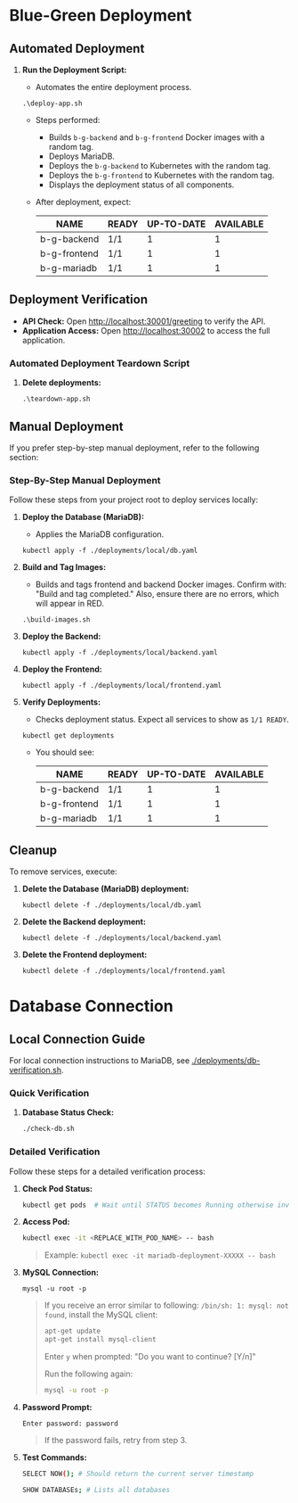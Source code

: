 # Blue-Green Deployment

## Automated Deployment

1. **Run the Deployment Script:**
   - Automates the entire deployment process.

   ```
   .\deploy-app.sh
   ```

   - Steps performed:
     - Builds `b-g-backend` and `b-g-frontend` Docker images with a random tag.
     - Deploys MariaDB.
     - Deploys the `b-g-backend` to Kubernetes with the random tag.
     - Deploys the `b-g-frontend` to Kubernetes with the random tag.
     - Displays the deployment status of all components.

   - After deployment, expect:

        | NAME          | READY | UP-TO-DATE | AVAILABLE |
        |---------------|-------|------------|-----------|
        | b-g-backend   | 1/1   | 1          | 1         |
        | b-g-frontend  | 1/1   | 1          | 1         |
        | b-g-mariadb   | 1/1   | 1          | 1         |

## Deployment Verification

- **API Check:** Open [http://localhost:30001/greeting](http://localhost:30001/greeting) to verify the API.
- **Application Access:** Open [http://localhost:30002](http://localhost:30002) to access the full application. 

### Automated Deployment Teardown Script

1. **Delete deployments:**
    ```
    .\teardown-app.sh
    ```

## Manual Deployment

If you prefer step-by-step manual deployment, refer to the following section:

### Step-By-Step Manual Deployment

Follow these steps from your project root to deploy services locally:

1. **Deploy the Database (MariaDB):**
    - Applies the MariaDB configuration.

    ```
    kubectl apply -f ./deployments/local/db.yaml
    ```

2. **Build and Tag Images:**
    - Builds and tags frontend and backend Docker images. Confirm with: "Build and tag completed." Also, ensure there are no errors, which will appear in RED.

    ```
    .\build-images.sh
    ```

3. **Deploy the Backend:**  

    ```
    kubectl apply -f ./deployments/local/backend.yaml
    ```

4. **Deploy the Frontend:**
    ```
    kubectl apply -f ./deployments/local/frontend.yaml
    ```

5. **Verify Deployments:**
    - Checks deployment status. Expect all services to show as `1/1 READY`.

    ```
    kubectl get deployments
    ```
    
    - You should see:

        | NAME         | READY | UP-TO-DATE | AVAILABLE |
        |--------------|-------|------------|-----------|
        | b-g-backend  | 1/1   | 1          | 1         |
        | b-g-frontend | 1/1   | 1          | 1         |
        | b-g-mariadb  | 1/1   | 1          | 1         |

## Cleanup
To remove services, execute:

1. **Delete the Database (MariaDB) deployment:**
    ```
    kubectl delete -f ./deployments/local/db.yaml
    ```
2. **Delete the Backend deployment:**
    ``` 
    kubectl delete -f ./deployments/local/backend.yaml
    ```
3. **Delete the Frontend deployment:**
    ```
    kubectl delete -f ./deployments/local/frontend.yaml
    ```

# Database Connection

## Local Connection Guide

For local connection instructions to MariaDB, see [./deployments/db-verification.sh](./deployments/db-verification.sh).

### Quick Verification

1. **Database Status Check:**

    ```sh
    ./check-db.sh
    ```

### Detailed Verification
Follow these steps for a detailed verification process:

1. **Check Pod Status:**

    ```sh
    kubectl get pods  # Wait until STATUS becomes Running otherwise investigate and troubleshoot.
    ```
2. **Access Pod:**
    
    ```sh
    kubectl exec -it <REPLACE_WITH_POD_NAME> -- bash
    ```
    
    >Example: 
    >`kubectl exec -it mariadb-deployment-XXXXX -- bash`

3. **MySQL Connection:** 
    
    ```
    mysql -u root -p
    ```
    
    >If you receive an error similar to following: `/bin/sh: 1: mysql: not found`, install the MySQL client:
    >
    >```sh
    >apt-get update
    >apt-get install mysql-client
    >```
    > Enter `y` when prompted: "Do you want to continue? [Y/n]"
    >
    > Run the following again:
    >```sh
    >mysql -u root -p
    >```

4. **Password Prompt:**
    
    ```
    Enter password: password
    ```
    
    >If the password fails, retry from step 3.

5. **Test Commands:**
    
    ```sh
    SELECT NOW(); # Should return the current server timestamp
    ```

    ```sh
    SHOW DATABASEs; # Lists all databases
    ```